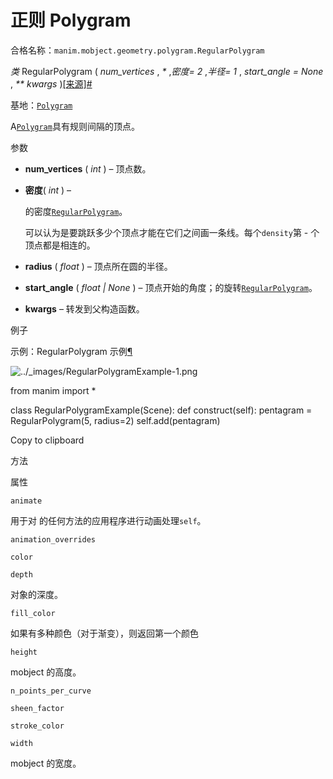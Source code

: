 # 正则 Polygram 

合格名称：`manim.mobject.geometry.polygram.RegularPolygram`

_类_ RegularPolygram ( _num_vertices_ , _\*_ ,_密度= 2_ ,_半径= 1_ , _start_angle = None_ , _\*\* kwargs_ )[\[来源\]](../_modules/manim/mobject/geometry/polygram.html#RegularPolygram)[#](#manim.mobject.geometry.polygram.RegularPolygram "此定义的固定链接")

基地：[`Polygram`](manim.mobject.geometry.polygram.Polygram.html#manim.mobject.geometry.polygram.Polygram "manim.mobject.geometry.polygram.Polygram")

A[`Polygram`](manim.mobject.geometry.polygram.Polygram.html#manim.mobject.geometry.polygram.Polygram "manim.mobject.geometry.polygram.Polygram")具有规则间隔的顶点。

参数

- **num_vertices** ( _int_ ) – 顶点数。
- **密度**( _int_ ) –

  的密度[`RegularPolygram`](#manim.mobject.geometry.polygram.RegularPolygram "manim.mobject.geometry.polygram.RegularPolygram")。

  可以认为是要跳跃多少个顶点才能在它们之间画一条线。每个`density`第 \- 个顶点都是相连的。

- **radius** ( _float_ ) – 顶点所在圆的半径。
- **start_angle** ( _float_ _|_ _None_ ) – 顶点开始的角度；的旋转[`RegularPolygram`](#manim.mobject.geometry.polygram.RegularPolygram "manim.mobject.geometry.polygram.RegularPolygram")。
- **kwargs** – 转发到父构造函数。

例子

示例：RegularPolygram 示例[¶](#regularpolygramexample)

![../_images/RegularPolygramExample-1.png](../_images/RegularPolygramExample-1.png)

from manim import \*

class RegularPolygramExample(Scene):
def construct(self):
pentagram = RegularPolygram(5, radius=2)
self.add(pentagram)

Copy to clipboard

方法

属性

`animate`

用于对 的任何方法的应用程序进行动画处理`self`。

`animation_overrides`

`color`

`depth`

对象的深度。

`fill_color`

如果有多种颜色（对于渐变），则返回第一个颜色

`height`

mobject 的高度。

`n_points_per_curve`

`sheen_factor`

`stroke_color`

`width`

mobject 的宽度。

